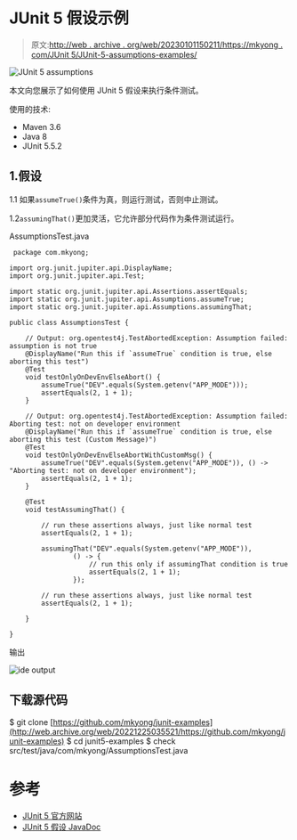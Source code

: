 # JUnit 5 假设示例

> 原文:[http://web . archive . org/web/20230101150211/https://mkyong . com/JUnit 5/JUnit-5-assumptions-examples/](http://web.archive.org/web/20230101150211/https://mkyong.com/junit5/junit-5-assumptions-examples/)

![JUnit 5 assumptions](../Images/845abd6e8fbdf22c9ff3a98d95df0201.png)

本文向您展示了如何使用 JUnit 5 假设来执行条件测试。

使用的技术:

*   Maven 3.6
*   Java 8
*   JUnit 5.5.2

## 1.假设

1.1 如果`assumeTrue()`条件为真，则运行测试，否则中止测试。

1.2`assumingThat()`更加灵活，它允许部分代码作为条件测试运行。

AssumptionsTest.java

```
 package com.mkyong;

import org.junit.jupiter.api.DisplayName;
import org.junit.jupiter.api.Test;

import static org.junit.jupiter.api.Assertions.assertEquals;
import static org.junit.jupiter.api.Assumptions.assumeTrue;
import static org.junit.jupiter.api.Assumptions.assumingThat;

public class AssumptionsTest {

    // Output: org.opentest4j.TestAbortedException: Assumption failed: assumption is not true
    @DisplayName("Run this if `assumeTrue` condition is true, else aborting this test")
    @Test
    void testOnlyOnDevEnvElseAbort() {
        assumeTrue("DEV".equals(System.getenv("APP_MODE")));
        assertEquals(2, 1 + 1);
    }

    // Output: org.opentest4j.TestAbortedException: Assumption failed: Aborting test: not on developer environment
    @DisplayName("Run this if `assumeTrue` condition is true, else aborting this test (Custom Message)")
    @Test
    void testOnlyOnDevEnvElseAbortWithCustomMsg() {
        assumeTrue("DEV".equals(System.getenv("APP_MODE")), () -> "Aborting test: not on developer environment");
        assertEquals(2, 1 + 1);
    }

    @Test
    void testAssumingThat() {

        // run these assertions always, just like normal test
        assertEquals(2, 1 + 1);

        assumingThat("DEV".equals(System.getenv("APP_MODE")),
                () -> {
                    // run this only if assumingThat condition is true
                    assertEquals(2, 1 + 1);
                });

        // run these assertions always, just like normal test
        assertEquals(2, 1 + 1);

    }

} 
```

输出

![ide output](../Images/0acd584c12490c80d26100a0da49d9f1.png)

## 下载源代码

$ git clone [https://github.com/mkyong/junit-examples](http://web.archive.org/web/20221225035521/https://github.com/mkyong/junit-examples)
$ cd junit5-examples
$ check src/test/java/com/mkyong/AssumptionsTest.java

# 参考

*   [JUnit 5 官方网站](http://web.archive.org/web/20221225035521/https://junit.org/junit5/)
*   [JUnit 5 假设 JavaDoc](http://web.archive.org/web/20221225035521/https://junit.org/junit5/docs/current/api/org/junit/jupiter/api/Assumptions.html)

<input type="hidden" id="mkyong-current-postId" value="15186">
